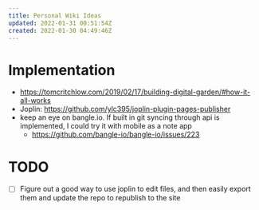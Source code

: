 ```yaml
---
title: Personal Wiki Ideas
updated: 2022-01-31 00:51:54Z
created: 2022-01-30 04:49:46Z
---
```


# Implementation

- https://tomcritchlow.com/2019/02/17/building-digital-garden/#how-it-all-works
- Joplin: https://github.com/ylc395/joplin-plugin-pages-publisher
- keep an eye on bangle.io. If built in git syncing through api is implemented, I could try it with mobile as a note app
  - https://github.com/bangle-io/bangle-io/issues/223


# TODO

- [ ] Figure out a good way to use joplin to edit files, and then easily export them and update the repo to republish to the site